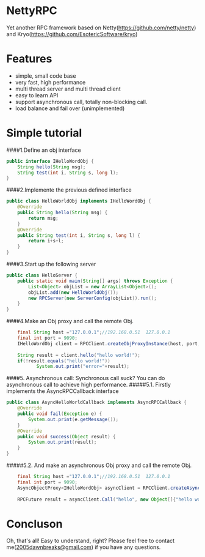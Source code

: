 NettyRPC
========

Yet another RPC framework based on Netty(https://github.com/netty/netty) and Kryo(https://github.com/EsotericSoftware/kryo)


Features
========

  * simple, small code base
  * very fast, high performance
  * multi thread server and multi thread client
  * easy to learn API
  * support asynchronous call, totally non-blocking call.
  * load balance and fail over (unimplemented)  
 

Simple tutorial
========
####1.Define an obj interface
```java
public interface IHelloWordObj {
	String hello(String msg);
	String test(int i, String s, long l);
}
```
  
####2.Implemente the previous defined interface
```java
public class HelloWorldObj implements IHelloWordObj {
	@Override
	public String hello(String msg) {
		return msg;
	}
	@Override
	public String test(int i, String s, long l) {
		return i+s+l;
	}
}
```

####3.Start up the following server
```java
public class HelloServer {
	public static void main(String[] args) throws Exception {
		List<Object> objList = new ArrayList<Object>();
		objList.add(new HelloWorldObj());
		new RPCServer(new ServerConfig(objList)).run();
	}
}
```


####4.Make an Obj proxy and call the remote Obj.
```java
    final String host ="127.0.0.1";//192.168.0.51  127.0.0.1
    final int port = 9090;
    IHelloWordObj client = RPCClient.createObjProxyInstance(host, port, IHelloWordObj.class);
    
    String result = client.hello("hello world!");
    if(!result.equals("hello world!"))
           System.out.print("error="+result);
```

####5. Asynchronous call: Synchronous call suck? You can do asynchronous call to achieve high performance.
#####5.1. Firstly implements the AsyncRPCCallback interface
```java
public class AsyncHelloWorldCallback implements AsyncRPCCallback {
	@Override
	public void fail(Exception e) {
		System.out.print(e.getMessage());
	}
	@Override
	public void success(Object result) {
		System.out.print(result);
	}
}
```
#####5.2. And make an asynchronous Obj proxy and call the remote Obj.
```java
    final String host ="127.0.0.1";//192.168.0.51  127.0.0.1
    final int port = 9090;
    AsyncObjectProxy<IHelloWordObj> asyncClient = RPCClient.createAsyncObjProxyInstance(host, port, IHelloWordObj.class);
    
    RPCFuture result = asyncClient.Call("hello", new Object[]{"hello world!"}, new AsyncHelloWorldCallback());
```
Concluson
========
Oh, that's all! Easy to understand, right? Please feel free to contact me(2005dawnbreaks@gmail.com) if you have any questions.
